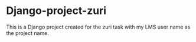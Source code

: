 # Django-project-zuri
This  is a Django project created for the zuri task with my LMS user name as the project name.
